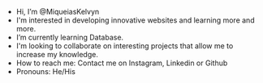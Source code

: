 - Hi, I’m @MiqueiasKelvyn
- I'm interested in developing innovative websites and learning more and more.
- I’m currently learning Database.
- I'm looking to collaborate on interesting projects that allow me to increase my knowledge.
- How to reach me: Contact me on Instagram, Linkedin or Github
- Pronouns: He/His

<!---
MiqueiasKelvyn/MiqueiasKelvyn is a ✨ special ✨ repository because its `README.md` (this file) appears on your GitHub profile.
You can click the Preview link to take a look at your changes.
--->
